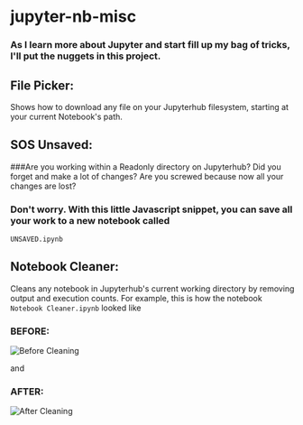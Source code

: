 # jupyter-nb-misc

### As I learn more about Jupyter and start fill up my bag of tricks, I'll put the nuggets in this project.

## File Picker:
Shows how to download any file on your Jupyterhub filesystem, starting at your current Notebook's path.

## SOS Unsaved:
###Are you working within a Readonly directory on Jupyterhub? Did you forget and make a lot of changes?
Are you screwed because now all your changes are lost?

### Don't worry. With this little Javascript snippet, you can save all your work to a new notebook called
`UNSAVED.ipynb`

## Notebook Cleaner:
Cleans any notebook in Jupyterhub's current working directory by removing output and execution counts.
For example, this is how the notebook `Notebook Cleaner.ipynb` looked like

### **BEFORE:**
![Before Cleaning](https://d2ba1wehz8pq9c.cloudfront.net/Others/before_a6ad952e540c4a4f9764fc187c7b7361.png)

and

### **AFTER:**
![After Cleaning](https://d2ba1wehz8pq9c.cloudfront.net/Others/after_46eef10ab2f44e05b99fe4d634060b6b.png)
